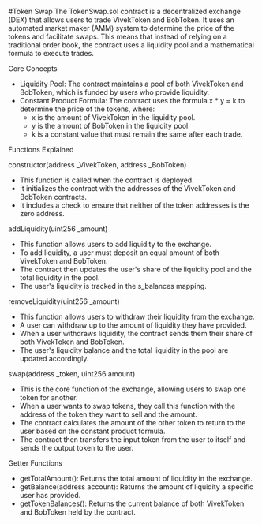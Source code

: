 #Token Swap 
 The TokenSwap.sol contract is a decentralized exchange (DEX) that allows
   users to trade VivekToken and BobToken. It uses an automated market
  maker (AMM) system to determine the price of the tokens and facilitate
  swaps. This means that instead of relying on a traditional order book,
  the contract uses a liquidity pool and a mathematical formula to execute
   trades.

  Core Concepts

   * Liquidity Pool: The contract maintains a pool of both VivekToken and
     BobToken, which is funded by users who provide liquidity.
   * Constant Product Formula: The contract uses the formula x * y = k to
     determine the price of the tokens, where:
       * x is the amount of VivekToken in the liquidity pool.
       * y is the amount of BobToken in the liquidity pool.
       * k is a constant value that must remain the same after each trade.

  Functions Explained

  constructor(address _VivekToken, address _BobToken)

   * This function is called when the contract is deployed.
   * It initializes the contract with the addresses of the VivekToken and
     BobToken contracts.
   * It includes a check to ensure that neither of the token addresses is
     the zero address.

  addLiquidity(uint256 _amount)

   * This function allows users to add liquidity to the exchange.
   * To add liquidity, a user must deposit an equal amount of both
     VivekToken and BobToken.
   * The contract then updates the user's share of the liquidity pool and
     the total liquidity in the pool.
   * The user's liquidity is tracked in the s_balances mapping.

  removeLiquidity(uint256 _amount)

   * This function allows users to withdraw their liquidity from the
     exchange.
   * A user can withdraw up to the amount of liquidity they have provided.
   * When a user withdraws liquidity, the contract sends them their share
     of both VivekToken and BobToken.
   * The user's liquidity balance and the total liquidity in the pool are
     updated accordingly.

  swap(address _token, uint256 amount)

   * This is the core function of the exchange, allowing users to swap one
      token for another.
   * When a user wants to swap tokens, they call this function with the
     address of the token they want to sell and the amount.
   * The contract calculates the amount of the other token to return to
     the user based on the constant product formula.
   * The contract then transfers the input token from the user to itself
     and sends the output token to the user.

  Getter Functions

   * getTotalAmount(): Returns the total amount of liquidity in the
     exchange.
   * getBalance(address account): Returns the amount of liquidity a
     specific user has provided.
   * getTokenBalances(): Returns the current balance of both VivekToken
     and BobToken held by the contract.

